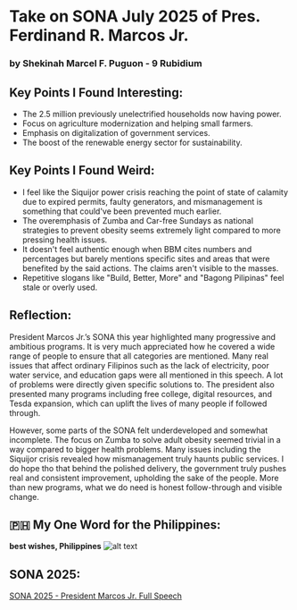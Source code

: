 # Take on SONA July 2025 of Pres. Ferdinand R. Marcos Jr.
### by Shekinah Marcel F. Puguon - 9 Rubidium

## Key Points I Found Interesting:
- The 2.5 million previously unelectrified households now having power. 
- Focus on agriculture modernization and helping small farmers.
- Emphasis on digitalization of government services.
- The boost of the renewable energy sector for sustainability.

## Key Points I Found Weird:
- I feel like the Siquijor power crisis reaching the point of state of calamity due to expired permits, faulty generators, and mismanagement is something that could've been prevented much earlier.
- The overemphasis of Zumba and Car-free Sundays as national strategies to prevent obesity seems extremely light compared to more pressing health issues. 
- It doesn't feel authentic enough when BBM cites numbers and percentages but barely mentions specific sites and areas that were benefited by the said actions. The claims aren't visible to the masses. 
- Repetitive slogans like "Build, Better, More" and "Bagong Pilipinas" feel stale or overly used. 

## Reflection:

President Marcos Jr.’s SONA this year highlighted many progressive and ambitious programs. It is very much appreciated how he covered a wide range of people to ensure that all categories are mentioned. Many real issues that affect ordinary Filipinos such as the lack of electricity, poor water service, and education gaps were all mentioned in this speech. A lot of problems were directly given specific solutions to. The president also presented many programs including free college, digital resources, and Tesda expansion, which can uplift the lives of many people if followed through. 

However, some parts of the SONA felt underdeveloped and somewhat incomplete. The focus on Zumba to solve adult obesity seemed trivial in a way compared to bigger health problems. Many issues including the Siquijor crisis revealed how mismanagement truly haunts public services. I do hope tho that behind the polished delivery, the government truly pushes real and consistent improvement, upholding the sake of the people. More than new programs, what we do need is honest follow-through and visible change. 

## 🇵🇭 My One Word for the Philippines:
**best wishes, Philippines**
![alt text](https://i.pinimg.com/736x/5c/0e/5d/5c0e5d1cd2759690c36cf76a8d250595.jpg)
## SONA 2025:
[SONA 2025 - President Marcos Jr. Full Speech](https://youtu.be/pGNibkFmyMc?si=5NsDO8IyX1Hmk65O)

